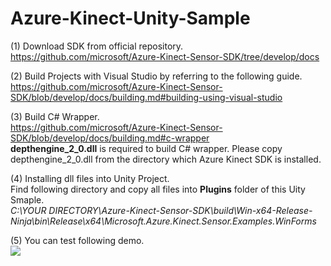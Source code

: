 # Azure-Kinect-Unity-Sample

(1) Download SDK from official repository.<br>
https://github.com/microsoft/Azure-Kinect-Sensor-SDK/tree/develop/docs

(2) Build Projects with Visual Studio by referring to the following guide.<br>
https://github.com/microsoft/Azure-Kinect-Sensor-SDK/blob/develop/docs/building.md#building-using-visual-studio

(3) Build C# Wrapper.<br>
https://github.com/microsoft/Azure-Kinect-Sensor-SDK/blob/develop/docs/building.md#c-wrapper
<br><b>depthengine_2_0.dll</b> is required to build C# wrapper. Please copy depthengine_2_0.dll from the directory which Azure Kinect SDK is installed.

(4) Installing dll files into Unity Project.<br>
Find following directory and copy all files into <b>Plugins</b> folder of this Uity Smaple.<br> 
<i>C:\YOUR DIRECTORY\Azure-Kinect-Sensor-SDK\build\Win-x64-Release-Ninja\bin\Release\x64\Microsoft.Azure.Kinect.Sensor.Examples.WinForms </i>

(5) You can test following demo.<br>
[![](https://img.youtube.com/vi/Nt0oMN5Ece0/0.jpg)](https://www.youtube.com/watch?v=Nt0oMN5Ece0)


